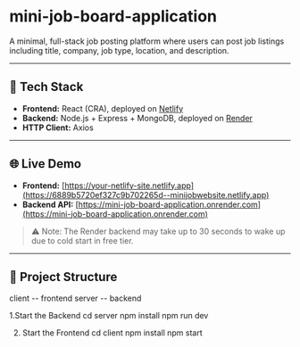 # mini-job-board-application
A minimal, full-stack job posting platform where users can post job listings including title, company, job type, location, and description.

---

## 🔧 Tech Stack

- **Frontend:** React (CRA), deployed on [Netlify](https://www.netlify.com)
- **Backend:** Node.js + Express + MongoDB, deployed on [Render](https://render.com)
- **HTTP Client:** Axios

---

## 🌐 Live Demo

- **Frontend:** [https://your-netlify-site.netlify.app](https://6889b5720ef327c9b702265d--minijobwebsite.netlify.app)
- **Backend API:** [https://mini-job-board-application.onrender.com](https://mini-job-board-application.onrender.com)

> ⚠️ Note: The Render backend may take up to 30 seconds to wake up due to cold start in free tier.

---

## 📁 Project Structure
client -- frontend
server -- backend




1.Start the Backend
cd server
npm install
npm run dev





2. Start the Frontend
cd client
npm install
npm start

